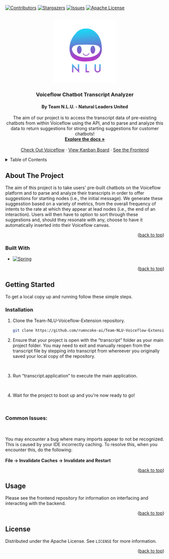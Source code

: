 <a name="readme-top"></a>

[![Contributors][contributors-shield]][contributors-url]
[![Stargazers][stars-shield]][stars-url]
[![Issues][issues-shield]][issues-url]
[![Apache License][license-shield]][license-url]



<!-- PROJECT LOGO -->
<br />
<div align="center">
  <a href="https://github.com/rumncoke-ai/Team-NLU-Voiceflow-Extension">
    <img src="logo.png" alt="Logo" width="200" height="200">
  </a>

<h3 align="center">Voiceflow Chatbot Transcript Analyzer</h3>

<h4 align="center">By Team N.L.U. - <b>N</b>atural <b>L</b>eaders <b>U</b>nited</h4>

  <p align="center">
    The aim of our project is to access the transcript data of pre-existing chatbots from within Voiceflow using the API, and to parse and analyze this data to return suggestions for strong starting suggestions for customer chatbots!
    <br />
    <a href="https://github.com/rumncoke-ai/Team-NLU-Voiceflow-Extension"><strong>Explore the docs »</strong></a>
    <br />
    <br />
    <a href="https://www.voiceflow.com/">Check Out Voiceflow</a>
    ·
    <a href="https://github.com/users/rumncoke-ai/projects/1">View Kanban Board</a>
    ·
    <a href="https://github.com/KareemSalem7/voice-flow"> See the Frontend</a>
  </p>
</div>



<!-- TABLE OF CONTENTS -->
<details>
  <summary>Table of Contents</summary>
  <ol>
    <li>
      <a href="#about-the-project">About The Project</a>
      <ul>
        <li><a href="#built-with">Built With</a></li>
      </ul>
    </li>
    <li>
      <a href="#getting-started">Getting Started</a>
      <ul>
        <li><a href="#prerequisites">Prerequisites</a></li>
        <li><a href="#installation">Installation</a></li>
      </ul>
    </li>
    <li><a href="#usage">Usage</a></li>
    <li><a href="#license">License</a></li>

  </ol>
</details>

<!--     <li><a href="#acknowledgments">Acknowledgments</a></li> -->



<!-- ABOUT THE PROJECT-->
## About The Project

The aim of this project is to take users' pre-built chatbots on the Voiceflow platform and to parse and analyze their transcripts in order to offer suggestions for starting nodes (i.e., the initial message). We generate these suggesstion based on a variety of metrics, from the overall frequency of intents to the rate at which they appear at lead nodes (i.e., the end of an interaction). Users will then have to option to sort through these suggestions and, should they resonate with any, choose to have it automatically inserted into their Voiceflow canvas.

<!-- [![Product Name Screen Shot][product-screenshot]](https://example.com) -->

<p align="right">(<a href="#readme-top">back to top</a>)</p>



### Built With


* [![Spring][Spring.com]][Spring-url]

<p align="right">(<a href="#readme-top">back to top</a>)</p>



<!-- GETTING STARTED -->
## Getting Started

To get a local copy up and running follow these simple steps.

### Installation

1. Clone the Team-NLU-Voiceflow-Extension repository.

   ```sh
   git clone https://github.com/rumncoke-ai/Team-NLU-Voiceflow-Extension.git
   ```

2. Ensure that your project is open with the “transcript” folder as your main project folder. You may need to exit and manually reopen from the transcript file by stepping into   transcript from whereever you originally saved your local copy of the repository.

<br />

3. Run “transcript.application” to execute the main application.

<br />

4. Wait for the project to boot up and you're now ready to go!

<br />

### Common Issues:
<br/>

You may encounter a bug where many imports appear to not be recognized. This is caused by your IDE incorrectly caching. To resolve this, when you encounter this, do the following:
<br></br>
 **File -> Invalidate Caches -> Invalidate and Restart**



<p align="right">(<a href="#readme-top">back to top</a>)</p>



<!-- USAGE EXAMPLES--> 
## Usage

Please see the frontend repository for information on interfacing and interacting with the backend.

<!--_For more examples, please refer to the [Documentation](https://example.com)_-->

<p align="right">(<a href="#readme-top">back to top</a>)</p>

<!-- LICENSE -->
## License

Distributed under the Apache License. See `LICENSE` for more information.

<p align="right">(<a href="#readme-top">back to top</a>)</p>



<!-- ACKNOWLEDGMENTS 
## Acknowledgments

* []()
* []()
* []()

<p align="right">(<a href="#readme-top">back to top</a>)</p> -->



<!-- MARKDOWN LINKS & IMAGES -->
<!-- https://www.markdownguide.org/basic-syntax/#reference-style-links -->
[contributors-shield]: https://img.shields.io/github/contributors/rumncoke-ai/Team-NLU-Voiceflow-Extension.svg?style=for-the-badge
[contributors-url]: https://github.com/rumncoke-ai/Team-NLU-Voiceflow-Extension/graphs/contributors
[stars-shield]: https://img.shields.io/github/stars/rumncoke-ai/Team-NLU-Voiceflow-Extension.svg?style=for-the-badge
[stars-url]: https://github.com/rumncoke-ai/Team-NLU-Voiceflow-Extension/stargazers
[issues-shield]: https://img.shields.io/github/issues/rumncoke-ai/Team-NLU-Voiceflow-Extension.svg?style=for-the-badge
[issues-url]: https://github.com/rumncoke-ai/Team-NLU-Voiceflow-Extension/graphs/issues
[license-shield]: https://img.shields.io/badge/License-Apache_2.0-blue.svg?style=for-the-badge&logo
[license-url]: https://github.com/rumncoke-ai/Team-NLU-Voiceflow-Extension/blob/master/LICENSE
[product-screenshot]: images/screenshot.png
[Spring.com]: https://img.shields.io/badge/Spring-6DB33f?style=for-the-badge&logo=spring&logoColor=white
[Spring-url]: https://spring.io/
